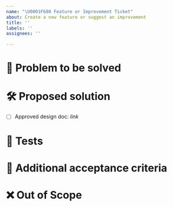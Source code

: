 ```yaml
---
name: "\U0001F680 Feature or Improvement Ticket"
about: Create a new feature or suggest an improvement
title: ''
labels: ''
assignees: ''

---
```


# 🎯 Problem to be solved

<!--Describe in detail the problem to be solved by this feature/enhancement and why it is important.-->

# 🛠️ Proposed solution

- [ ] Approved design doc: *link*

# 🧪 Tests

<!--Delete any irrelevant item and add other mandatory tests that should be passing-->

# 👐 Additional acceptance criteria

<!--Delete any irrelevant item and add any additional acceptance criteria for this issue to be marked as closed.-->

# ❌ Out of Scope

<!--If there is anything to highlight as out of scope for this issue, please outline it here.-->

<!--# ✅ Issue Creation Checklist

Delete this section once you have validated that this ticket is
- [ ] Feasible: it can be completed in one sprint (2 weeks) by a single person, otherwise split the ticket into multiple issues
- [ ] Actionable: any contributor must be able to determine immediately what needs to be done to complete the ticket
- [ ] Clear: all contributors have a shared understanding of what it means
- [ ] Testable: there is an effective way to determine if the functionality works as expected -->
